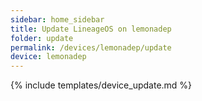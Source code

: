 ```yaml
---
sidebar: home_sidebar
title: Update LineageOS on lemonadep
folder: update
permalink: /devices/lemonadep/update
device: lemonadep
---
```

{% include templates/device_update.md %}
